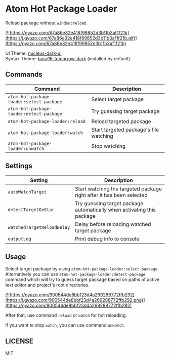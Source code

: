 # Atom Hot Package Loader

Reload package without `window:reload`.

[![https://gyazo.com/67a86e32e418f99852d3b11b3af1f21b](https://i.gyazo.com/67a86e32e418f99852d3b11b3af1f21b.gif)](https://gyazo.com/67a86e32e418f99852d3b11b3af1f21b)


UI Theme: [nucleus-dark-ui](https://atom.io/themes/nucleus-dark-ui)  
Syntax Theme: [base16-tomorrow-dark](https://github.com/atom/base16-tomorrow-dark-theme) (installed by default)

## Commands

Command                                  | Description
-----------------------------------------|---------------------------------------
`atom-hot-package-loader:select-package` | Select target package
`atom-hot-package-loader:detect-package` | Try guessing target package
`atom-hot-package-loader:reload`         | Reload targeted package
`atom-hot-package-loader:watch`          | Start targeted package's file watching
`atom-hot-package-loader:unwatch`        | Stop watching

## Settings

Setting                    | Description
---------------------------|-----------------------------------------------------------------------
`autoWatchTarget`          | Start watching the targeted package right after it has been selected
`detectTargetOnStar`       | Try guessing target package automatically when activating this package
`watchedTargetReloadDelay` | Delay before reloading watched target package
`outputLog`                | Print debug info to console

## Usage

Select target package by using `atom-hot-package-loader:select-package`. Alternatively you can use `atom-hot-package-loader:detect-package` command which will try to guess target package based on paths of active text editor and project's root directories.

[![https://gyazo.com/900544de8bbf23d4a269288772ffb292](https://i.gyazo.com/900544de8bbf23d4a269288772ffb292.png)](https://gyazo.com/900544de8bbf23d4a269288772ffb292)

After that, use command `reload` or `watch` for hot reloading.

If you want to stop `watch`, you can use command `unwatch`.

## LICENSE
MIT
